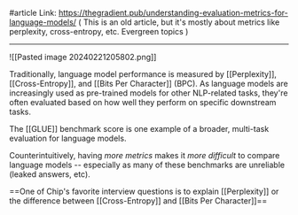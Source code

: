 #article 
Link: https://thegradient.pub/understanding-evaluation-metrics-for-language-models/
( This is an old article, but it's mostly about metrics like perplexity, cross-entropy, etc. Evergreen topics )

-----

![[Pasted image 20240221205802.png]]

Traditionally, language model performance is measured by [[Perplexity]], [[Cross-Entropy]], and [[Bits Per Character]] (BPC). 
As language models are increasingly used as pre-trained models for other NLP-related tasks, they're often evaluated based on how well they perform on specific downstream tasks.

The [[GLUE]] benchmark score is one example of a broader, multi-task evaluation for language models.

Counterintuitively, having *more metrics* makes it *more difficult* to compare language models -- especially as many of these benchmarks are unreliable (leaked answers, etc).

==One of Chip's favorite interview questions is to explain [[Perplexity]] or the difference between [[Cross-Entropy]] and [[Bits Per Character]]==
